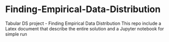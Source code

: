 # Finding-Empirical-Data-Distribution
Tabular DS project - Finding Empirical Data Distribution
This repo include a Latex document that describe the entire solution and a Jupyter notebook for simple run
